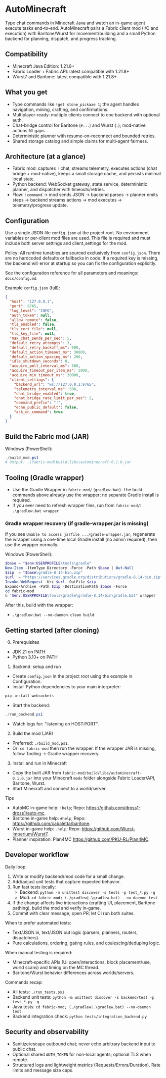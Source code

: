 # AutoMinecraft

Type chat commands in Minecraft Java and watch an in-game agent execute tasks end-to-end. AutoMinecraft pairs a Fabric client mod (I/O and execution) with Baritone/Wurst for movement/building and a small Python backend for planning, dispatch, and progress tracking.

## Compatibility
- Minecraft Java Edition: 1.21.8+
- Fabric Loader + Fabric API: latest compatible with 1.21.8+
- Wurst7 and Baritone: latest compatible with 1.21.8+

## What you get
- Type commands like `!get stone_pickaxe 1`; the agent handles navigation, mining, crafting, and confirmations.
- Multiplayer-ready: multiple clients connect to one backend with optional auth.
- Chat-bridge control for Baritone (`#...`) and Wurst (`.`); mod-native actions fill gaps.
- Deterministic planner with resume-on-reconnect and bounded retries.
- Shared storage catalog and simple claims for multi-agent fairness.

## Architecture (at a glance)
- Fabric mod: captures `!` chat, streams telemetry, executes actions (chat bridge + mod-native), keeps a small storage cache, and persists minimal local state.
- Python backend: WebSocket gateway, state service, deterministic planner, and dispatcher with timeouts/retries.
- Flow: `!command` → mod sends JSON → backend parses → planner emits steps → backend streams actions → mod executes → telemetry/progress update.

## Configuration
Use a single JSON file `config.json` at the project root. No environment variables or per-client mod files are used. This file is required and must include both server settings and client_settings for the mod.

Policy: All runtime tunables are sourced exclusively from `config.json`. There are no hardcoded defaults or fallbacks in code. If a required key is missing, the backend will error at startup so you can fix the configuration explicitly.

See the configuration reference for all parameters and meanings: `docs/config.md`.

Example `config.json` (full):
```json
{
  "host": "127.0.0.1",
  "port": 8765,
  "log_level": "INFO",
  "auth_token": null,
  "allow_remote": false,
  "tls_enabled": false,
  "tls_cert_file": null,
  "tls_key_file": null,
  "max_chat_sends_per_sec": 5,
  "default_retry_attempts": 3,
  "default_retry_backoff_ms": 500,
  "default_action_timeout_ms": 30000,
  "default_action_spacing_ms": 200,
  "idle_shutdown_seconds": 0,
  "acquire_poll_interval_ms": 500,
  "acquire_timeout_per_item_ms": 3000,
  "acquire_min_timeout_ms": 30000,
  "client_settings": {
    "backend_url": "ws://127.0.0.1:8765",
    "telemetry_interval_ms": 500,
    "chat_bridge_enabled": true,
    "chat_bridge_rate_limit_per_sec": 2,
    "command_prefix": "!",
    "echo_public_default": false,
    "ack_on_command": true
  }
}
```

## Build the Fabric mod (JAR)
Windows (PowerShell):
```powershell
./build_mod.ps1
# Output: .\fabric-mod\build\libs\autominecraft-0.1.0.jar
```

## Tooling (Gradle wrapper)
- Use the Gradle Wrapper in `fabric-mod/` (`gradlew.bat`). The build commands above already use the wrapper; no separate Gradle install is required.
- If you ever need to refresh wrapper files, run from `fabric-mod/`: `.\gradlew.bat wrapper`

### Gradle wrapper recovery (if gradle-wrapper.jar is missing)
If you see `Unable to access jarfile .../gradle-wrapper.jar`, regenerate the wrapper using a one-time local Gradle install (no admin required), then use the wrapper normally.

Windows (PowerShell):
```powershell
$base = "$env:USERPROFILE\tools\gradle"
New-Item -ItemType Directory -Force -Path $base | Out-Null
$zip  = "$base\gradle-8.14-bin.zip"
$url  = "https://services.gradle.org/distributions/gradle-8.14-bin.zip"
Invoke-WebRequest -Uri $url -OutFile $zip
Expand-Archive -Path $zip -DestinationPath $base -Force
cd fabric-mod
& "$env:USERPROFILE\tools\gradle\gradle-8.14\bin\gradle.bat" wrapper
```
After this, build with the wrapper:
- `.\gradlew.bat --no-daemon clean build`

## Getting started (after cloning)

0) Prerequisites
- JDK 21 on PATH
- Python 3.10+ on PATH

1) Backend: setup and run
- Create `config.json` in the project root using the example in Configuration.
- Install Python dependencies to your main interpreter:
```powershell
pip install websockets
```
- Start the backend:
```powershell
./run_backend.ps1
```
- Watch logs for: "listening on HOST:PORT".

2) Build the mod (JAR)
- Preferred: `./build_mod.ps1`.
- Or: `cd fabric-mod` then run the wrapper. If the wrapper JAR is missing, follow Tooling → Gradle wrapper recovery.

3) Install and run in Minecraft
- Copy the built JAR from `fabric-mod/build/libs/autominecraft-0.1.0.jar` into your Minecraft `mods` folder alongside Fabric Loader/API, Baritone, Wurst.
- Start Minecraft and connect to a world/server.

Tips
- AutoMC in-game help: `!help`; Repo: https://github.com/dross1-dross1/auto-mc.
- Baritone in-game help: `#help`; Repo: https://github.com/cabaletta/baritone.
- Wurst in-game help: `.help`; Repo: https://github.com/Wurst-Imperium/Wurst7.
- Planner inspiration: Plan4MC https://github.com/PKU-RL/Plan4MC.

## Developer workflow

Daily loop:
1) Write or modify backend/mod code for a small change.
2) Add/adjust unit tests that capture expected behavior.
3) Run fast tests locally:
   - Backend: `python -m unittest discover -s tests -p test_*.py -q`
   - Mod: `cd fabric-mod; (./gradlew|.\gradlew.bat) --no-daemon test`
4) If the change affects live interactions (crafting UI, placement, Baritone pathing), build the mod and verify in-game.
5) Commit with clear message; open PR; let CI run both suites.

When to prefer automated tests:
- Text/JSON in, text/JSON out logic (parsers, planners, routers, dispatchers).
- Pure calculations, ordering, gating rules, and coalescing/deduping logic.

When manual testing is required:
- Minecraft-specific APIs (UI open/interactions, block placement/use, world scans) and timing on the MC thread.
- Baritone/Wurst behavior differences across worlds/servers.

Commands recap:
- All tests: `./run_tests.ps1`
- Backend unit tests: `python -m unittest discover -s backend/test -p test_*.py -q`
- Java tests: `cd fabric-mod; (./gradlew|.\gradlew.bat) --no-daemon test`
- Backend integration check: `python tests/integration_backend.py`

## Security and observability
- Sanitize/escape outbound chat; never echo arbitrary backend input to public chat.
- Optional shared `AUTH_TOKEN` for non-local agents; optional TLS when remote.
- Structured logs and lightweight metrics (Requests/Errors/Duration). Rate limits and message size caps.
